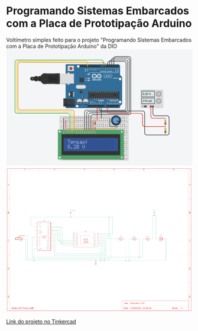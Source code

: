 # Programando Sistemas Embarcados com a Placa de Prototipação Arduino
Voltímetro simples feito para o projeto "Programando Sistemas Embarcados com a Placa de Prototipação Arduino" da DIO
![Imagem do circuito](https://github.com/sameldevt/dio_programando_sistemas_embarcados_com_a_placa_de_prototipacao_arduino/blob/main/voltimetro.png)
![Esquema elétrico](https://github.com/sameldevt/dio_programando_sistemas_embarcados_com_a_placa_de_prototipacao_arduino/blob/main/Esquema.png)

[Link do projeto no Tinkercad](https://www.tinkercad.com/things/d67Vd85sZVe-voltimetro-10v)

